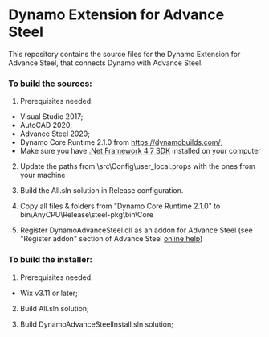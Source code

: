 # Dynamo Extension for Advance Steel

This repository contains the source files for the Dynamo Extension for Advance Steel, that connects Dynamo with Advance Steel.

### To build the sources:

1. Prerequisites needed:
  - Visual Studio 2017;
  - AutoCAD 2020;
  - Advance Steel 2020;
  - Dynamo Core Runtime 2.1.0 from https://dynamobuilds.com/;
  - Make sure you have [.Net Framework 4.7 SDK](https://www.microsoft.com/en-us/download/details.aspx?id=55168) installed on your computer

2. Update the paths from \src\Config\user_local.props with the ones from your machine

3. Build the All.sln solution in Release configuration.

4. Copy all files & folders from "Dynamo Core Runtime 2.1.0" to bin\AnyCPU\Release\steel-pkg\bin\Core

5. Register DynamoAdvanceSteel.dll as an addon for Advance Steel (see "Register addon" section of Advance Steel [online help](http://help.autodesk.com/view/ADSTPR/2020/ENU/?guid=GUID-A4DA627E-6680-4388-9C04-79F5F3D9D075))


### To build the installer:

1. Prerequisites needed:
  - Wix v3.11 or later;

2. Build All.sln solution;

3. Build DynamoAdvanceSteelInstall.sln solution;
